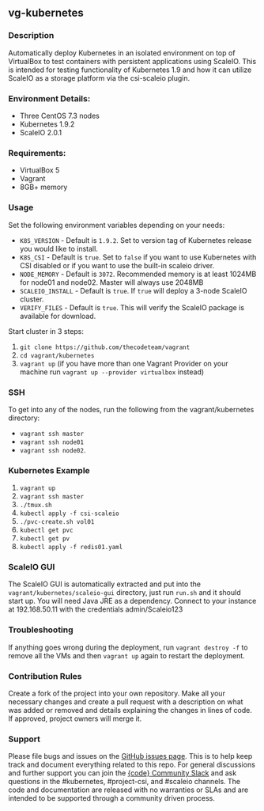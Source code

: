 vg-kubernetes
---------------

### Description

Automatically deploy Kubernetes in an isolated environment on top of VirtualBox to test containers with persistent applications using ScaleIO. This is intended for testing functionality of Kubernetes 1.9 and how it can utilize ScaleIO as a storage platform via the csi-scaleio plugin.

### Environment Details:

- Three CentOS 7.3 nodes
- Kubernetes 1.9.2
- ScaleIO 2.0.1

### Requirements:

- VirtualBox 5
- Vagrant
- 8GB+ memory


### Usage

Set the following environment variables depending on your needs:

 - `K8S_VERSION` - Default is `1.9.2`. Set to version tag of Kubernetes release you would like to install.
 - `K8S_CSI` - Default is `true`. Set to `false` if you want to use Kubernetes with CSI disabled or if you want to use the built-in scaleio driver.
 - `NODE_MEMORY` - Default is `3072`. Recommended memory is at least 1024MB for node01 and node02. Master will always use 2048MB
 - `SCALEIO_INSTALL` - Default is `true`. If `true` will deploy a 3-node ScaleIO cluster.
 - `VERIFY_FILES` - Default is `true`. This will verify the ScaleIO package is available for download.

Start cluster in 3 steps:
1. `git clone https://github.com/thecodeteam/vagrant`
2. `cd vagrant/kubernetes`
3. `vagrant up` (if you have more than one Vagrant Provider on your machine run `vagrant up --provider virtualbox` instead)

### SSH

To get into any of the nodes, run the following from the vagrant/kubernetes directory:
- `vagrant ssh master`
- `vagrant ssh node01`
- `vagrant ssh node02`.

### Kubernetes Example

1. `vagrant up`
2. `vagrant ssh master`
3. `./tmux.sh`
4. `kubectl apply -f csi-scaleio`
5. `./pvc-create.sh vol01`
6. `kubectl get pvc`
7. `kubectl get pv`
8. `kubectl apply -f redis01.yaml`

### ScaleIO GUI

The ScaleIO GUI is automatically extracted and put into the `vagrant/kubernetes/scaleio-gui` directory, just run `run.sh` and it should start up. You will need Java JRE as a dependency. Connect to your instance at 192.168.50.11 with the credentials admin/Scaleio123


### Troubleshooting

If anything goes wrong during the deployment, run `vagrant destroy -f` to remove all the VMs and then `vagrant up` again to restart the deployment.

### Contribution Rules

Create a fork of the project into your own repository. Make all your necessary changes and create a pull request with a description on what was added or removed and details explaining the changes in lines of code. If approved, project owners will merge it.

### Support

Please file bugs and issues on the [GitHub issues page](https://github.com/thecodeteam/vagrant/issues). This is to help keep track and document everything related to this repo. For general discussions and further support you can join the [{code} Community Slack](http://community.thecodeteam.com/) and ask questions in the #kubernetes, #project-csi, and #scaleio channels. The code and documentation are released with no warranties or SLAs and are intended to be supported through a community driven process.

